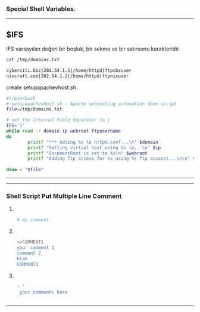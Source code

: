 ### Special Shell Variables.
***
## $IFS

IFS varsayılan değeri bir boşluk, bir sekme ve bir satırsonu karakteridir.
```sh
cat /tmp/domains.txt
```

```sh
cyberciti.biz|202.54.1.1|/home/httpd|ftpcbzuser
nixcraft.com|202.54.1.2|/home/httpd|ftpnixuser
```

create setupapachevhost.sh
```sh
#!/bin/bash
# setupapachevhost.sh - Apache webhosting automation demo script
file=/tmp/domains.txt

# set the Internal Field Separator to |
IFS='|'
while read -r domain ip webroot ftpusername
do
        printf "*** Adding %s to httpd.conf...\n" $domain
        printf "Setting virtual host using %s ip...\n" $ip
        printf "DocumentRoot is set to %s\n" $webroot
        printf "Adding ftp access for %s using %s ftp account...\n\n" $domain $ftpusername
	
done < "$file"


```


***

***
### Shell Script Put Multiple Line Comment

1.
```sh
    # my comment
```
2.
```sh
    <<COMMENT1
    your comment 1
    comment 2
    blah
    COMMENT1
```
3.
```sh
    : '
     your comments here
    '
```
***
